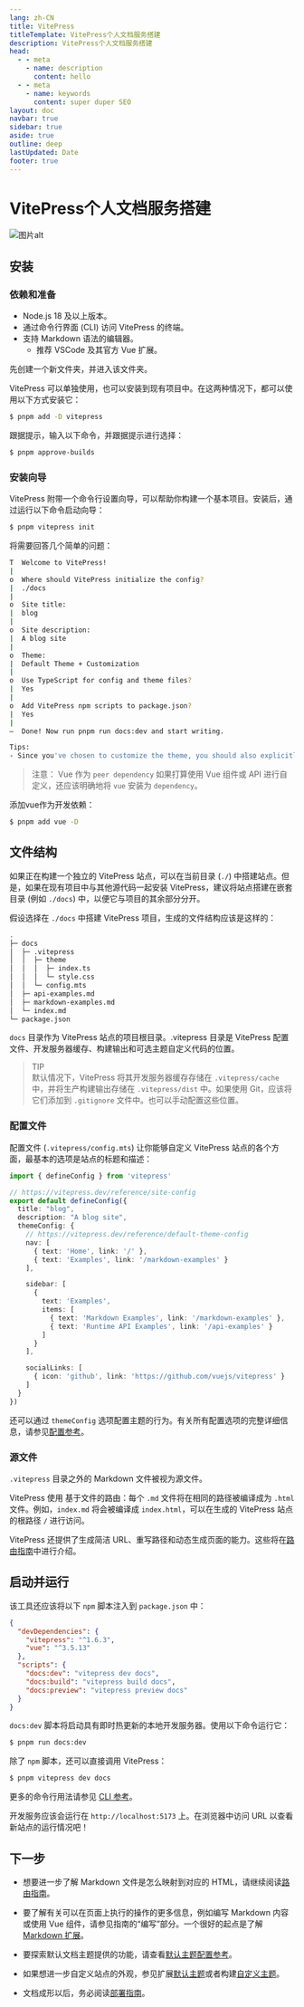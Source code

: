 ```yaml
---
lang: zh-CN
title: VitePress
titleTemplate: VitePress个人文档服务搭建
description: VitePress个人文档服务搭建
head:
  - - meta
    - name: description
      content: hello
  - - meta
    - name: keywords
      content: super duper SEO
layout: doc
navbar: true
sidebar: true
aside: true
outline: deep
lastUpdated: Date
footer: true
---
```

# VitePress个人文档服务搭建

![图片alt](../../public/xiaomai.jpg "xiaomai")

## 安装

### 依赖和准备

- Node.js 18 及以上版本。
- 通过命令行界面 (CLI) 访问 VitePress 的终端。
- 支持 Markdown 语法的编辑器。
  - 推荐 VSCode 及其官方 Vue 扩展。

先创建一个新文件夹，并进入该文件夹。

VitePress 可以单独使用，也可以安装到现有项目中。在这两种情况下，都可以使用以下方式安装它：<br>
```bash
$ pnpm add -D vitepress
```

跟据提示，输入以下命令，并跟据提示进行选择：<br>
```bash
$ pnpm approve-builds
```

### 安装向导

VitePress 附带一个命令行设置向导，可以帮助你构建一个基本项目。安装后，通过运行以下命令启动向导：<br>
```bash
$ pnpm vitepress init
```

将需要回答几个简单的问题：<br>
```bash
T  Welcome to VitePress!
|
o  Where should VitePress initialize the config?
|  ./docs
|
o  Site title:
|  blog
|
o  Site description:
|  A blog site
|
o  Theme:
|  Default Theme + Customization
|
o  Use TypeScript for config and theme files?
|  Yes
|
o  Add VitePress npm scripts to package.json?
|  Yes
|
—  Done! Now run pnpm run docs:dev and start writing.

Tips:
- Since you've chosen to customize the theme, you should also explicitly install vue as a dev dependency.
```
>注意：
Vue 作为 `peer dependency`
如果打算使用 Vue 组件或 API 进行自定义，还应该明确地将 `vue` 安装为 `dependency`。

添加vue作为开发依赖：<br>
```bash
$ pnpm add vue -D
```

## 文件结构

如果正在构建一个独立的 VitePress 站点，可以在当前目录 (`./`) 中搭建站点。但是，如果在现有项目中与其他源代码一起安装 VitePress，建议将站点搭建在嵌套目录 (例如 `./docs`) 中，以便它与项目的其余部分分开。

假设选择在 `./docs` 中搭建 VitePress 项目，生成的文件结构应该是这样的：<br>
```bash
.
├─ docs
│  ├─ .vitepress
│  │  ├─ theme
│  │  │  ├─ index.ts
│  │  │  └─ style.css
│  │  └─ config.mts
│  ├─ api-examples.md
│  ├─ markdown-examples.md
│  └─ index.md
└─ package.json
```

`docs` 目录作为 VitePress 站点的项目根目录。.vitepress 目录是 VitePress 配置文件、开发服务器缓存、构建输出和可选主题自定义代码的位置。

>TIP<br>
默认情况下，VitePress 将其开发服务器缓存存储在 `.vitepress/cache` 中，并将生产构建输出存储在 `.vitepress/dist` 中。如果使用 Git，应该将它们添加到 `.gitignore` 文件中。也可以手动配置这些位置。<br>

### 配置文件

配置文件 (`.vitepress/config.mts`) 让你能够自定义 VitePress 站点的各个方面，最基本的选项是站点的标题和描述：<br>
```ts
import { defineConfig } from 'vitepress'

// https://vitepress.dev/reference/site-config
export default defineConfig({
  title: "blog",
  description: "A blog site",
  themeConfig: {
    // https://vitepress.dev/reference/default-theme-config
    nav: [
      { text: 'Home', link: '/' },
      { text: 'Examples', link: '/markdown-examples' }
    ],

    sidebar: [
      {
        text: 'Examples',
        items: [
          { text: 'Markdown Examples', link: '/markdown-examples' },
          { text: 'Runtime API Examples', link: '/api-examples' }
        ]
      }
    ],

    socialLinks: [
      { icon: 'github', link: 'https://github.com/vuejs/vitepress' }
    ]
  }
})
```

还可以通过 `themeConfig` 选项配置主题的行为。有关所有配置选项的完整详细信息，请参见[配置参考](https://vitepress.dev/zh/reference/site-config)。<br>

### 源文件

`.vitepress` 目录之外的 Markdown 文件被视为源文件。

VitePress 使用 基于文件的路由：每个 `.md` 文件将在相同的路径被编译成为 `.html` 文件。例如，`index.md` 将会被编译成 `index.html`，可以在生成的 VitePress 站点的根路径 `/` 进行访问。

VitePress 还提供了生成简洁 URL、重写路径和动态生成页面的能力。这些将在[路由指南](https://vitepress.dev/zh/guide/routing)中进行介绍。

## 启动并运行

该工具还应该将以下 `npm` 脚本注入到 `package.json` 中：<br>
```json
{
  "devDependencies": {
    "vitepress": "^1.6.3",
    "vue": "^3.5.13"
  },
  "scripts": {
    "docs:dev": "vitepress dev docs",
    "docs:build": "vitepress build docs",
    "docs:preview": "vitepress preview docs"
  }
}
```

`docs:dev` 脚本将启动具有即时热更新的本地开发服务器。使用以下命令运行它：<br>
```bash [pnpm]
$ pnpm run docs:dev
```

除了 `npm` 脚本，还可以直接调用 VitePress：<br>
```bash
$ pnpm vitepress dev docs
```

更多的命令行用法请参见 [CLI 参考](https://vitepress.dev/zh/reference/cli)。

开发服务应该会运行在 `http://localhost:5173` 上。在浏览器中访问 URL 以查看新站点的运行情况吧！

## 下一步

- 想要进一步了解 Markdown 文件是怎么映射到对应的 HTML，请继续阅读[路由指南](https://vitepress.dev/zh/guide/routing)。

- 要了解有关可以在页面上执行的操作的更多信息，例如编写 Markdown 内容或使用 Vue 组件，请参见指南的“编写”部分。一个很好的起点是了解 [Markdown 扩展](https://vitepress.dev/zh/guide/markdown)。

- 要探索默认文档主题提供的功能，请查看[默认主题配置参考](https://vitepress.dev/zh/reference/default-theme-config)。

- 如果想进一步自定义站点的外观，参见扩展[默认主题](https://vitepress.dev/zh/guide/extending-default-theme)或者构建[自定义主题](https://vitepress.dev/zh/guide/custom-theme)。

- 文档成形以后，务必阅读[部署指南](https://vitepress.dev/zh/guide/deploy)。